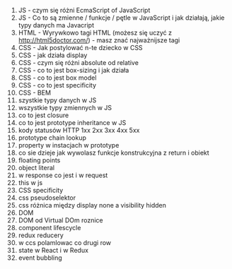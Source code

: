 1. JS - czym się różni EcmaScript of JavaScript
2. JS - Co to są zmienne / funkcje / pętle w JavaScript i jak działają, jakie typy danych ma Javacript
3. HTML - Wyrywkowo tagi HTML (możesz się uczyć z http://html5doctor.com/) - masz znać najważnijsze tagi 
4. CSS - Jak postylować n-te dziecko w CSS
5. CSS - jak działa display 
6. CSS - czym się różni absolute od relative
7. CSS - co to jest box-sizing i jak działa
8. CSS - co to jest box model
9. CSS - co to jest specificity
10. CSS - BEM
11. szystkie typy danych w JS
12. wszystkie typy zmiennych w JS
13. co to jest closure
14. co to jest prototype inheritance w JS
15. kody statusów HTTP 1xx 2xx 3xx 4xx 5xx
16. prototype chain lookup
17. property w instacjach w prototype
18. co sie dzieje jak wywolasz funkcje konstrukcyjna z return i obiekt
19. floating points
20. object literal
21. w response co jest i w request
22. this w js
23. CSS specificity
24. css pseudoselektor
25. css różnica między display none a visibility hidden
26. DOM
27. DOM od Virtual DOm roznice
28. component lifescycle
29. redux reducery
30. w ccs polamlowac co drugi row
31. state w React i w Redux
32. event bubbling
